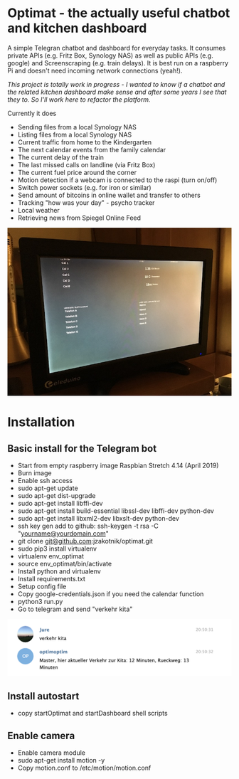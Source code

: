 # Optimat - the actually useful chatbot and kitchen dashboard
A simple Telegran chatbot and dashboard for everyday tasks. It consumes private APIs (e.g. Fritz Box, Synology NAS) as well as public APIs (e.g. google) and Screenscraping (e.g. train delays). It is best run on a raspberry Pi and doesn't need incoming network connections (yeah!).

*This project is totally work in progress - I wanted to know if a chatbot and the related kitchen dashboard make sense and after some years I see that they to. So I'll work here to refactor the platform.*

Currently it does
* Sending files from a local Synology NAS
* Listing files from a local Synology NAS
* Current traffic from home to the Kindergarten
* The next calendar events from the family calendar
* The current delay of the train
* The last missed calls on landline (via Fritz Box)
* The current fuel price around the corner
* Motion detection if a webcam is connected to the raspi (turn on/off)
* Switch power sockets (e.g. for iron or similar)
* Send amount of bitcoins in online wallet and transfer to others
* Tracking "how was your day" - psycho tracker
* Local weather
* Retrieving news from Spiegel Online Feed


![Dashboard example](doc/sample_dashboard.jpg?raw=true "Dashboard example")

# Installation

## Basic install for the Telegram bot
* Start from empty raspberry image Raspbian Stretch 4.14 (April 2019)
* Burn image
* Enable ssh access
* sudo apt-get update
* sudo apt-get dist-upgrade
* sudo apt-get install libffi-dev
* sudo apt-get install build-essential libssl-dev libffi-dev python-dev
* sudo apt-get install libxml2-dev libxslt-dev python-dev
* ssh key gen add to github: ssh-keygen -t rsa -C "yourname@yourdomain.com"
* git clone git@github.com:jzakotnik/optimat.git
* sudo pip3 install virtualenv
* virtualenv env_optimat
* source env_optimat/bin/activate
* Install python and virtualenv
* Install requirements.txt
* Setup config file
* Copy google-credentials.json if you need the calendar function
* python3 run.py
* Go to telegram and send "verkehr kita"

![Telegram chat example](doc/sample_chat.jpg?raw=true "Telegram chat example")

## Install autostart
* copy startOptimat and startDashboard shell scripts

## Enable camera
* Enable camera module
* sudo apt-get install motion -y
* Copy motion.conf to /etc/motion/motion.conf

